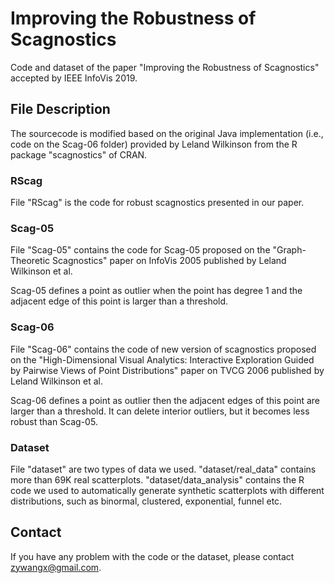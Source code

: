 # Improving the Robustness of Scagnostics

Code and dataset of the paper "Improving the Robustness of Scagnostics" accepted by IEEE InfoVis 2019.  

## File Description

The sourcecode is modified based on the original Java implementation (i.e., code on the Scag-06 folder) provided by Leland Wilkinson from the R package "scagnostics" of CRAN.  

### RScag

File "RScag" is the code for robust scagnostics presented in our paper.  

### Scag-05

File "Scag-05" contains the code for Scag-05 proposed on the "Graph-Theoretic Scagnostics" paper on InfoVis 2005 published by Leland Wilkinson et al.   

Scag-05 defines a point as outlier when the point has degree 1 and the adjacent edge of this point is larger than a threshold.  

### Scag-06

File "Scag-06" contains the code of new version of scagnostics proposed on the "High-Dimensional Visual Analytics: Interactive Exploration Guided by Pairwise Views of Point Distributions" paper on TVCG 2006 published by Leland Wilkinson et al.  

Scag-06 defines a point as outlier then the adjacent edges of this point are larger than a threshold. It can delete interior outliers, but it becomes less robust than Scag-05.  

### Dataset

File "dataset" are two types of data we used. "dataset/real_data" contains more than 69K real scatterplots. "dataset/data_analysis" contains the R code we used to automatically generate synthetic scatterplots with different distributions, such as binormal, clustered, exponential, funnel etc.

## Contact

If you have any problem with the code or the dataset, please contact zywangx@gmail.com.
